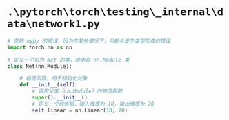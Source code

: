 # `.\pytorch\torch\testing\_internal\data\network1.py`

```py
# 忽略 mypy 的错误，因为在某些情况下，可能会发生类型检查的错误
import torch.nn as nn

# 定义一个名为 Net 的类，继承自 nn.Module 类
class Net(nn.Module):

    # 构造函数，用于初始化对象
    def __init__(self):
        # 调用父类（nn.Module）的构造函数
        super().__init__()
        # 定义一个线性层，输入维度为 10，输出维度为 20
        self.linear = nn.Linear(10, 20)
```